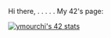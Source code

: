 Hi there,
.
.
.
.
.
My 42's page:

[![ymourchi's 42 stats](https://badge42.vercel.app/api/v2/clk07avui004008ky5jenrwmr/stats?cursusId=21&coalitionId=78)](https://github.com/JaeSeoKim/badge42)
